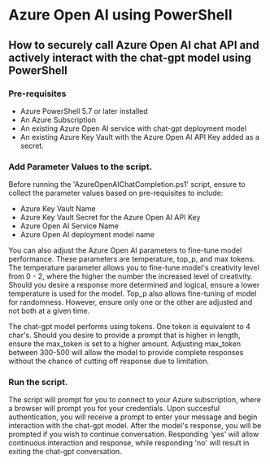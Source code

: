 # Azure Open AI using PowerShell

## How to securely call Azure Open AI chat API and actively interact with the chat-gpt model using PowerShell

### Pre-requisites

+ Azure PowerShell 5.7 or later installed
+ An Azure Subscription
+ An existing Azure Open AI service with chat-gpt deployment model
+ An existing Azure Key Vault with the Azure Open AI API Key added as a secret.

### Add Parameter Values to the script. 

Before running the 'AzureOpenAIChatCompletion.ps1' script, ensure to collect the parameter values based on pre-requisites to include: 

+ Azure Key Vault Name
+ Azure Key Vault Secret for the Azure Open AI API Key
+ Azure Open AI Service Name
+ Azure Open AI deployment model name

You can also adjust the Azure Open AI parameters to fine-tune model performance. These parameters are temperature, top_p, and max tokens. The temperature parameter allows you to fine-tune model's creativity level from 0 - 2, where the higher the number the increased level of creativity. Should you desire a response more determined and logical, ensure a lower temperature is used for the model. Top_p also allows fine-tuning of model for randomness. However, ensure only one or the other are adjusted and not both at a given time. 

The chat-gpt model performs using tokens. One token is equivalent to 4 char's. Should you desire to provide a prompt that is higher in length, ensure the max_token is set to a higher amount. Adjusting max_token between 300-500 will allow the model to provide complete responses without the chance of cutting off response due to limitation. 

### Run the script. 

The script will prompt for you to connect to your Azure subscription, where a browser will prompt you for your credentials. Upon succesful authentication, you will receive a prompt to enter your message and begin interaction with the chat-gpt model. After the model's response, you will be prompted if you wish to continue conversation. Responding 'yes' will allow continuous interaction and response, while responding 'no' will result in exiting the chat-gpt conversation. 
